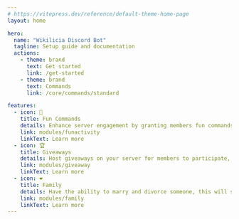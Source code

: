 ```yaml
---
# https://vitepress.dev/reference/default-theme-home-page
layout: home

hero:
  name: "Wikilicia Discord Bot"
  tagline: Setup guide and documentation
  actions:
    - theme: brand
      text: Get started
      link: /get-started
    - theme: brand
      text: Commands
      link: /core/commands/standard

features:
  - icon: 🧸
    title: Fun Commands
    details: Enhance server engagement by granting members fun commands to use with other members.
    link: modules/funactivity
    linkText: Learn more
  - icon: 🏆
    title: Giveaways
    details: Host giveaways on your server for members to participate, custom requirements roles and multiplier available.
    link: modules/giveaway
    linkText: Learn more
  - icon: ❤️
    title: Family
    details: Have the ability to marry and divorce someone, this will sync across all server that use Wikilicia Bot.
    link: modules/family
    linkText: Learn more
---
```

